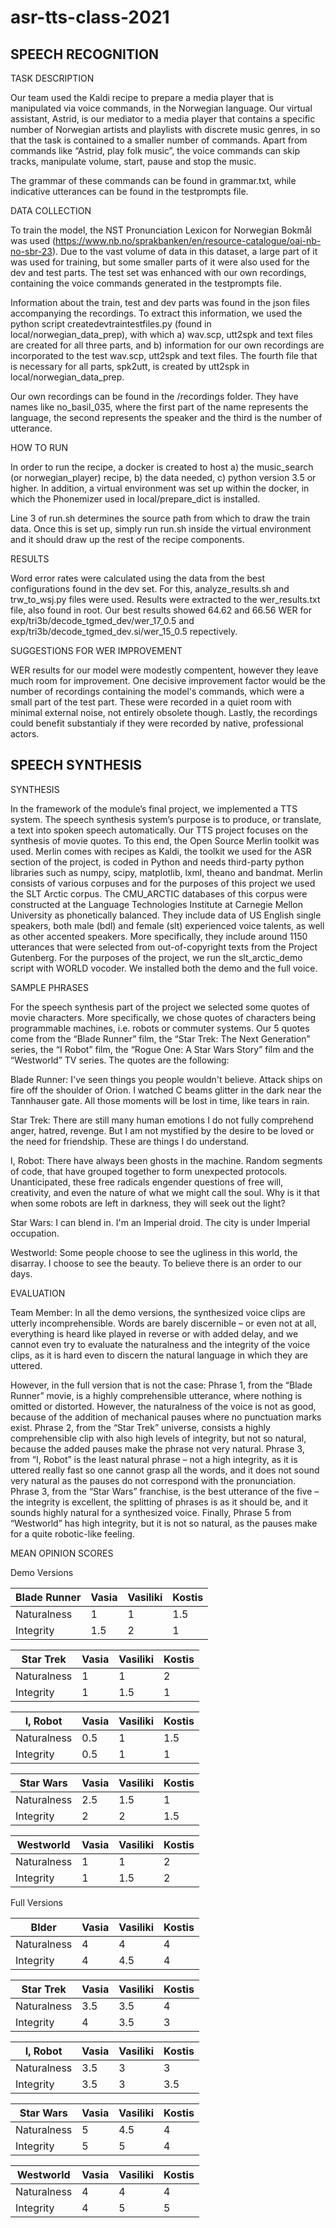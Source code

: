 # asr-tts-class-2021

## SPEECH RECOGNITION ##
 
TASK DESCRIPTION

Our team used the Kaldi recipe to prepare a media player that is manipulated via voice commands, in the Norwegian language. Our virtual assistant, Astrid, is our mediator to a media player that contains a specific number of Norwegian artists and playlists with discrete music genres, in so that the task is contained to a smaller number of commands. Apart from commands like “Astrid, play folk music”, the voice commands can skip tracks, manipulate volume, start, pause and stop the music.

The grammar of these commands can be found in grammar.txt, while indicative utterances can be found in the testprompts file.

DATA COLLECTION

To train the model, the NST Pronunciation Lexicon for Norwegian Bokmål was used (https://www.nb.no/sprakbanken/en/resource-catalogue/oai-nb-no-sbr-23). Due to the vast volume of data in this dataset, a large part of it was used for training, but some smaller parts of it were also used for the dev and test parts. The test set was enhanced with our own recordings, containing the voice commands generated in the testprompts file. 

Information about the train, test and dev parts was found in the json files accompanying the recordings. To extract this information, we used the python script createdevtraintestfiles.py (found in local/norwegian_data_prep), with which a) wav.scp, utt2spk and text files are created for all three parts, and b) information for our own recordings are incorporated to the test wav.scp, utt2spk and text files. The fourth file that is necessary for all parts, spk2utt, is created by utt2spk in local/norwegian_data_prep. 

Our own recordings can be found in the /recordings folder. They have names like no_basil_035, where the first part of the name represents the language, the second represents the speaker and the third is the number of utterance.

HOW TO RUN

In order to run the recipe, a docker is created to host a) the music_search (or norwegian_player) recipe, b) the data needed, c) python version 3.5 or higher. In addition, a virtual environment was set up within the docker, in which the Phonemizer used in local/prepare_dict is installed. 

Line 3 of run.sh determines the source path from which to draw the train data. Once this is set up, simply run run.sh inside the virtual environment and it should draw up the rest of the recipe components.

RESULTS

Word error rates were calculated using the data from the best configurations found in the dev set. For this, analyze_results.sh and trw_to_wsj.py files were used. Results were extracted to the wer_results.txt file, also found in root. Our best results showed 64.62 and 66.56 WER for exp/tri3b/decode_tgmed_dev/wer_17_0.5 and exp/tri3b/decode_tgmed_dev.si/wer_15_0.5 repectively.

SUGGESTIONS FOR WER IMPROVEMENT

WER results for our model were modestly compentent, however they leave much room for improvement. One decisive improvement factor would be the number of recordings containing the model's commands, which were a small part of the test part. These were recorded in a quiet room with minimal external noise, not entirely obsolete though. Lastly, the recordings could benefit substantialy if they were recorded by native, professional actors.

## SPEECH SYNTHESIS ##

SYNTHESIS

In the framework of the module’s final project, we implemented a TTS system. The speech synthesis system’s purpose is to produce, or translate, a text into spoken speech automatically. Our TTS project focuses on the synthesis of movie quotes. To this end, the Open Source Merlin toolkit was used. Merlin comes with recipes as Kaldi, the toolkit we used for the ASR section of the project, is coded in Python and needs third-party python libraries such as numpy, scipy, matplotlib, lxml, theano and bandmat. Merlin consists of various corpuses and for the purposes of this project we used the SLT Arctic corpus. The CMU_ARCTIC databases of this corpus were constructed at the Language Technologies Institute at Carnegie Mellon University as phonetically balanced. They include data of US English single speakers, both male (bdl) and female (slt) experienced voice talents, as well as other accented speakers. More specifically, they include around 1150 utterances that were selected from out-of-copyright texts from the Project Gutenberg. For the purposes of the project, we run the slt_arctic_demo script with WORLD vocoder. We installed both the demo and the full voice.

SAMPLE PHRASES

For the speech synthesis part of the project we selected some quotes of movie characters. More specifically, we chose quotes of characters being programmable machines, i.e. robots or commuter systems. Our 5 quotes come from the “Blade Runner” film, the “Star Trek: The Next Generation” series, the “I Robot” film, the “Rogue One: A Star Wars Story” film and the “Westworld” TV series. The quotes are the following:

Blade Runner: I've seen things you people wouldn't believe. Attack ships on fire off the shoulder of Orion. I watched C beams glitter in the dark near the Tannhauser gate. All those moments will be lost in time, like tears in rain.

Star Trek: There are still many human emotions I do not fully comprehend anger, hatred, revenge. But I am not mystified by the desire to be loved or the need for friendship. These are things I do understand.

I, Robot: There have always been ghosts in the machine. Random segments of code, that have grouped together to form unexpected protocols. Unanticipated, these free radicals engender questions of free will, creativity, and even the nature of what we might call the soul. Why is it that when some robots are left in darkness, they will seek out the light?

Star Wars: I can blend in. I'm an Imperial droid. The city is under Imperial occupation.

Westworld: Some people choose to see the ugliness in this world, the disarray. I choose to see the beauty. To believe there is an order to our days.

EVALUATION

Team Member: 
In all the demo versions, the synthesized voice clips are utterly incomprehensible. Words are barely discernible – or even not at all, everything is heard like played in reverse or with added delay, and we cannot even try to evaluate the naturalness and the integrity of the voice clips, as it is hard even to discern the natural language in which they are uttered.

However, in the full version that is not the case: Phrase 1, from the “Blade Runner” movie, is a highly comprehensible utterance, where nothing is omitted or distorted. However, the naturalness of the voice is not as good, because of the addition of mechanical pauses where no punctuation marks exist. Phrase 2, from the “Star Trek” universe, consists a highly comprehensible clip with also high levels of integrity, but not so natural, because the added pauses make the phrase not very natural. Phrase 3, from “I, Robot” is the least natural phrase – not a high integrity, as it is uttered really fast so one cannot grasp all the words, and it does not sound very natural as the pauses do not correspond with the pronunciation. Phrase 3, from the “Star Wars” franchise, is the best utterance of the five – the integrity is excellent, the splitting of phrases is as it should be, and it sounds highly natural for a synthesized voice. Finally, Phrase 5 from “Westworld” has high integrity, but it is not so natural, as the pauses make for a quite robotic-like feeling.


MEAN OPINION SCORES

Demo Versions

| Blade Runner | Vasia |	Vasiliki	| Kostis
|---|---|---|---|
| Naturalness	 | 1		   |   1	     |   1.5
Integrity	     | 1.5		 |   2		    |    1

| Star Trek	   | Vasia	|	Vasiliki	| Kostis
|---|---|---|---|
| Naturalness	 |  1		  |   1		    |   2
| Integrity	   |  1   	| 	1.5   		|   1

| I, Robot	    | Vasia	| Vasiliki	| Kostis
|---|---|---|---|
| Naturalness	 |  0.5	 |  	1   		 |  1.5
| Integrity	   |  0.5 	| 	 1		    |  1

| Star Wars	   | Vasia	| Vasiliki	| Kostis
|---|---|---|---|
| Naturalness	 |  2.5 	| 	1.5   		|  1
| Integrity	   |  2	   |  	2	     |  1.5

| Westworld |	Vasia	|	Vasiliki |	Kostis
|---|---|---|---|
Naturalness	| 1	|	1	|	2
Integrity	| 1	|	1.5	|	2


Full Versions

| Blder |	Vasia	|	Vasiliki |	Kostis
|---|---|---|---|
Naturalness	| 4	|	4	|	4
Integrity	| 4	|	4.5	|	4

| Star Trek |	Vasia	|	Vasiliki |	Kostis
|---|---|---|---|
Naturalness	| 3.5	|	3.5	|	4
Integrity	| 4	|	3.5	|	3

| I, Robot |	Vasia	|	Vasiliki |	Kostis
|---|---|---|---|
Naturalness	| 3.5	|	3	|	3
Integrity	| 3.5	|	3	|	3.5

| Star Wars |	Vasia	|	Vasiliki |	Kostis
|---|---|---|---|
Naturalness	| 5	|	4.5	|	4
Integrity	| 5	|	5	|	4


| Westworld |	Vasia	|	Vasiliki |	Kostis
|---|---|---|---|
Naturalness	| 4	|	4	|	4
Integrity	| 4	|	5	|	5
